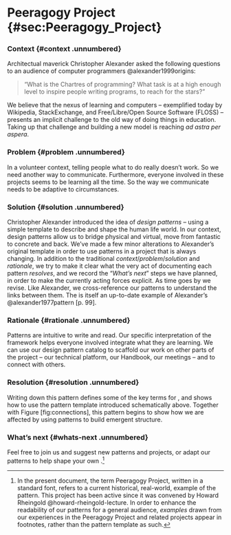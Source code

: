 Peeragogy Project {#sec:Peeragogy_Project}
=================

### Context {#context .unnumbered}

Architectual maverick Christopher Alexander asked the following
questions to an audience of computer programmers @alexander1999origins:

> “What is the Chartres of programming? What task is at a high enough
> level to inspire people writing programs, to reach for the stars?”

We believe that the nexus of learning and computers – exemplified today
by Wikipedia, StackExchange, and Free/Libre/Open Source Software (FLOSS)
– presents an implicit challenge to the old way of doing things in
education. Taking up that challenge and building a new model is reaching
*ad astra per aspera*.

### Problem {#problem .unnumbered}

In a volunteer context, telling people what to do really doesn’t work.
So we need another way to communicate. Furthermore, everyone involved in
these projects seems to be learning all the time. So the way we
communicate needs to be adaptive to circumstances.

### Solution {#solution .unnumbered}

Christopher Alexander introduced the idea of *design patterns* – using a
simple template to describe and shape the human life world. In our
context, design patterns allow us to bridge physical and virtual, move
from fantastic to concrete and back. We’ve made a few minor alterations
to Alexander’s original template in order to use patterns in a project
that is always changing. In addition to the traditional
*context*/*problem*/*solution* and *rationale*, we try to make it clear
what the very act of documenting each pattern *resolves*, and we record
the “*What’s next*” steps we have planned, in order to make the
currently acting forces explicit. As time goes by we revise. Like
Alexander, we cross-reference our patterns to understand the links
between them. The is itself an up-to-date example of Alexander’s
@alexander1977pattern [p. 99].

### Rationale {#rationale .unnumbered}

Patterns are intuitive to write and read. Our specific interpretation of
the framework helps everyone involved integrate what they are learning.
We can use our design pattern catalog to scaffold our work on other
parts of the project – our technical platform, our Handbook, our
meetings – and to connect with others.

### Resolution {#resolution .unnumbered}

Writing down this pattern defines some of the key terms for , and shows
how to use the pattern template introduced schematically above. Together
with Figure [fig:connections], this pattern begins to show how we are
affected by using patterns to build emergent structure.

### What’s next {#whats-next .unnumbered}

Feel free to join us and suggest new patterns and projects, or adapt our
patterns to help shape your own .[^1]

[^1]: In the present document, the term Peeragogy Project, written in a
    standard font, refers to a current historical, real-world, example
    of the pattern. This project has been active since it was convened
    by Howard Rheingold @howard-rheingold-lecture. In order to enhance
    the readability of our patterns for a general audience, *examples*
    drawn from our experiences in the Peeragogy Project and related
    projects appear in footnotes, rather than the pattern template as
    such.

